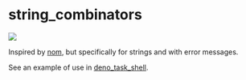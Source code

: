 # string_combinators

[![](https://img.shields.io/crates/v/string_combinators.svg)](https://crates.io/crates/string_combinators)

Inspired by [nom](https://crates.io/crates/nom), but specifically for strings and with error messages.

See an example of use in [deno_task_shell](https://github.com/denoland/deno_task_shell).

